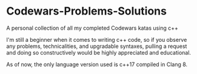 # Codewars-Problems-Solutions


A personal collection of all my completed Codewars katas using c++

I'm still a beginner when it comes to writing c++ code, so if you observe any problems, technicalities, and upgradable syntaxes, pulling a request and doing so constructively would be highly appreciated and educational.

As of now, the only language version used is c++17 compiled in Clang 8. 
